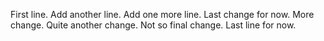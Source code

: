 First line.
Add another line.
Add one more line.
Last change for now.
More change.
Quite another change.
Not so final change.
Last line for now.
